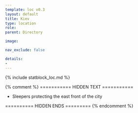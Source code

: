 ```yaml
---
template: loc v0.3
layout: default
title: Kiev
type: location
role: 
parent: Directory

image: 

nav_exclude: false

details:
- 
---
```


{% include statblock_loc.md %}

{% comment %} =========== HIDDEN TEXT ===========

- Sleepers protecting the east front of the city


========== HIDDEN ENDS ========= {% endcomment %}
